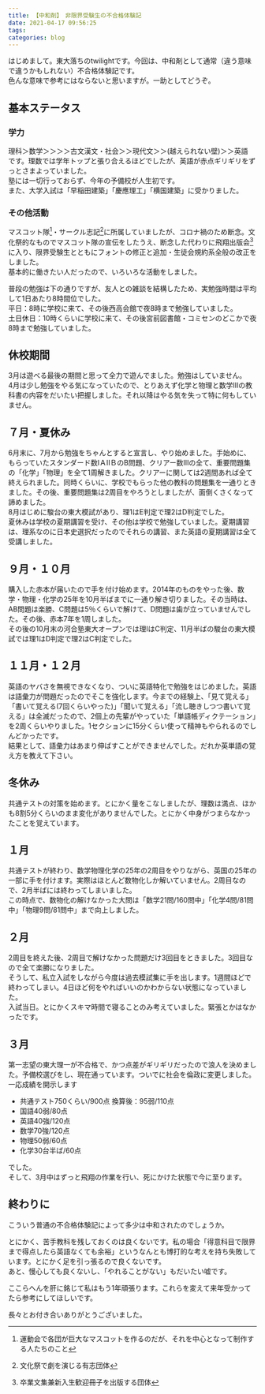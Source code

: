 ```yaml
---
title: 【中和剤】　非限界受験生の不合格体験記
date: 2021-04-17 09:56:25
tags:
categories: blog
---
```


はじめまして。東大落ちのtwilightです。今回は、中和剤として通常（違う意味で違うかもしれない）不合格体験記です。  
色んな意味で参考にはならないと思いますが。一助としてどうぞ。  

## 基本ステータス

### 学力  
理科＞数学＞＞＞＞古文漢文・社会＞＞現代文＞＞(越えられない壁)＞＞英語  
です。理数では学年トップと張り合えるほどでしたが、英語が赤点ギリギリをずっとさまよっていました。  
塾には一切行っておらず、今年の予備校が人生初です。  
また、大学入試は「早稲田建築」「慶應理工」「横国建築」に受かりました。  

### その他活動 
マスコット隊[^1]・サークル志記[^2]に所属していましたが、コロナ禍のため断念。文化祭的なものでマスコット隊の宣伝をしたうえ、断念した代わりに飛翔出版会[^3]に入り、限界受験生とともにフォントの修正と追加・生徒会規約系全般の改正をしました。  
基本的に働きたい人だったので、いろいろな活動をしました。  

普段の勉強は下の通りですが、友人との雑談を結構したため、実勉強時間は平均して1日あたり8時間位でした。  
平日：8時に学校に来て、その後西高会館で夜8時まで勉強していました。  
土日休日：10時くらいに学校に来て、その後宮前図書館・コミセンのどこかで夜8時まで勉強していました。  

## 休校期間

3月は遊べる最後の期間と思って全力で遊んでました。勉強はしていません。  
4月は少し勉強をやる気になっていたので、とりあえず化学と物理と数学Ⅲの教科書の内容をだいたい把握しました。それ以降はやる気を失って特に何もしていません。

## ７月・夏休み

6月末に、7月から勉強をちゃんとすると宣言し、やり始めました。手始めに、もらっていたスタンダード数ⅠＡⅡＢのB問題、クリアー数Ⅲの全て、重要問題集の「化学」「物理」を全て1周解きました。クリアーに関しては2週間あれば全て終えられました。同時くらいに、学校でもらった他の教科の問題集を一通りときました。その後、重要問題集は2周目をやろうとしましたが、面倒くさくなって諦めました。  
8月はじめに駿台の東大模試があり、理1はE判定で理2はD判定でした。  
夏休みは学校の夏期講習を受け、その他は学校で勉強していました。夏期講習は、理系なのに日本史選択だったのでそれらの講習、また英語の夏期講習は全て受講しました。

## ９月・１０月

購入した赤本が届いたので手を付け始めます。2014年のものをやった後、数学・物理・化学の25年を10月半ばまでに一通り解き切りました。その当時は、AB問題は楽勝、C問題は5％くらいで解けて、D問題は歯が立っていませんでした。その後、赤本7年を1周しました。  
その後の10月末の河合塾東大オープンでは理ⅠはC判定、11月半ばの駿台の東大模試では理1はD判定で理2はC判定でした。  

## １１月・１２月

英語のヤバさを無視できなくなり、ついに英語特化で勉強をはじめました。英語は語彙力が問題だったのでそこを強化します。今までの経験上、「見て覚える」「書いて覚える(7回くらいやった)」「聞いて覚える」「流し聴きしつつ書いて覚える」は全滅だったので、2個上の先輩がやっていた「単語帳ディクテーション」を2周くらいやりました。1セクションに15分くらい使って精神もやられるのでしんどかったです。  
結果として、語彙力はあまり伸ばすことができませんでした。だれか英単語の覚え方を教えて下さい。

## 冬休み

共通テストの対策を始めます。とにかく量をこなしましたが、理数は満点、ほかも8割5分くらいのまま変化がありませんでした。とにかく中身がつまらなかったことを覚えています。  

## １月

共通テストが終わり、数学物理化学の25年の2周目をやりながら、英国の25年の一部に手を付けます。実際はほとんど数物化しか解いていません。2周目なので、2月半ばには終わってしまいました。  
この時点で、数物化の解けなかった大問は「数学21問/160問中」「化学4問/81問中」「物理9問/81問中」まで向上しました。

## ２月

2周目を終えた後、2周目で解けなかった問題だけ3回目をときました。3回目なので全て楽勝になりました。  
そうして、私立入試をしながら今度は過去模試集に手を出します。1週間ほどで終わってしまい。4日ほど何をやればいいのかわからない状態になっていました。  
入試当日。とにかくスキマ時間で寝ることのみ考えていました。緊張とかはなかったです。

## ３月

第一志望の東大理一が不合格で、かつ点差がギリギリだったので浪人を決めました。予備校選びをし、現在通っています。ついでに社会を倫政に変更しました。  
一応成績を開示します  

- 共通テスト750くらい/900点 換算後：95弱/110点
- 国語40弱/80点
- 英語40強/120点
- 数学70強/120点
- 物理50弱/60点
- 化学30台半ば/60点

でした。  
そして、3月中はずっと飛翔の作業を行い、死にかけた状態で今に至ります。

## 終わりに

こういう普通の不合格体験記によって多少は中和されたのでしょうか。

とにかく、苦手教科を残しておくのは良くないです。私の場合「得意科目で限界まで得点したら英語なくても余裕」というなんとも博打的な考えを持ち失敗しています。とにかく足を引っ張るので良くないです。  
あと、慢心しても良くないし、「やれることがない」もだいたい嘘です。

ここらへんを肝に銘じて私はもう1年頑張ります。これらを変えて来年受かってたら参考にしてほしいです。

長々とお付き合いありがとうございました。

[^1]: 運動会で各団が巨大なマスコットを作るのだが、それを中心となって制作する人たちのこと
[^2]: 文化祭で劇を演じる有志団体
[^3]: 卒業文集兼新入生歓迎冊子を出版する団体
